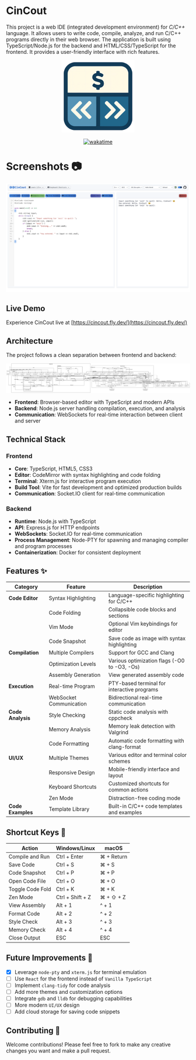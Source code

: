 # CinCout

This project is a web IDE (integrated development environment) for _C/C++_ language. It allows users to write code, compile, analyze, and run C/C++ programs directly in their web browser. The application is built using TypeScript/Node.js for the backend and HTML/CSS/TypeScript for the frontend. It provides a user-friendly interface with rich features.

<div align="center">
<img src="frontend/assets/cincout.png" alt="logo" width="200" />

[![wakatime](https://wakatime.com/badge/github/Pp3ng/CinCout.svg)](https://wakatime.com/badge/github/Pp3ng/CinCout)

</div>

# Screenshots 📷

![sample](README/sample.png)

## Live Demo

Experience CinCout live at [https://cincout.fly.dev/](https://cincout.fly.dev/)

## Architecture

The project follows a clean separation between frontend and backend:

![architecture](README/Architecture.png)

- **Frontend**: Browser-based editor with TypeScript and modern APIs
- **Backend**: Node.js server handling compilation, execution, and analysis
- **Communication**: WebSockets for real-time interaction between client and server

## Technical Stack

### Frontend

- **Core**: TypeScript, HTML5, CSS3
- **Editor**: CodeMirror with syntax highlighting and code folding
- **Terminal**: Xterm.js for interactive program execution
- **Build Tool**: Vite for fast development and optimized production builds
- **Communication**: Socket.IO client for real-time communication

### Backend

- **Runtime**: Node.js with TypeScript
- **API**: Express.js for HTTP endpoints
- **WebSockets**: Socket.IO for real-time communication
- **Process Management**: Node-PTY for spawning and managing compiler and program processes
- **Containerization**: Docker for consistent deployment

## Features ✨

| Category          | Feature                 | Description                                  |
| ----------------- | ----------------------- | -------------------------------------------- |
| **Code Editor**   | Syntax Highlighting     | Language-specific highlighting for C/C++     |
|                   | Code Folding            | Collapsible code blocks and sections         |
|                   | Vim Mode                | Optional Vim keybindings for editor          |
|                   | Code Snapshot           | Save code as image with syntax highlighting  |
| **Compilation**   | Multiple Compilers      | Support for GCC and Clang                    |
|                   | Optimization Levels     | Various optimization flags (-O0 to -O3, -Os) |
|                   | Assembly Generation     | View generated assembly code                 |
| **Execution**     | Real-time Program       | PTY-based terminal for interactive programs  |
|                   | WebSocket Communication | Bidirectional real-time communication        |
| **Code Analysis** | Style Checking          | Static code analysis with cppcheck           |
|                   | Memory Analysis         | Memory leak detection with Valgrind          |
|                   | Code Formatting         | Automatic code formatting with clang-format  |
| **UI/UX**         | Multiple Themes         | Various editor and terminal color schemes    |
|                   | Responsive Design       | Mobile-friendly interface and layout         |
|                   | Keyboard Shortcuts      | Customized shortcuts for common actions      |
|                   | Zen Mode                | Distraction-free coding mode                 |
| **Code Examples** | Template Library        | Built-in C/C++ code templates and examples   |

## Shortcut Keys 🔑

| Action           | Windows/Linux    | macOS      |
| ---------------- | ---------------- | ---------- |
| Compile and Run  | Ctrl + Enter     | ⌘ + Return |
| Save Code        | Ctrl + S         | ⌘ + S      |
| Code Snapshot    | Ctrl + P         | ⌘ + P      |
| Open Code File   | Ctrl + O         | ⌘ + O      |
| Toggle Code Fold | Ctrl + K         | ⌘ + K      |
| Zen Mode         | Ctrl + Shift + Z | ⌘ + ⇧ + Z  |
| View Assembly    | Alt + 1          | ^ + 1      |
| Format Code      | Alt + 2          | ^ + 2      |
| Style Check      | Alt + 3          | ^ + 3      |
| Memory Check     | Alt + 4          | ^ + 4      |
| Close Output     | ESC              | ESC        |

## Future Improvements 🚀

- [x] Leverage `node-pty` and `xterm.js` for terminal emulation
- [ ] Use `React` for the frontend instead of `Vanilla TypeScript`
- [ ] Implement `clang-tidy` for code analysis
- [ ] Add more themes and customization options
- [ ] Integrate `gdb` and `lldb` for debugging capabilities
- [ ] More modern `UI/UX` design
- [ ] Add cloud storage for saving code snippets

## Contributing 🤝

Welcome contributions! Please feel free to fork to make any creative changes you want and make a pull request.

